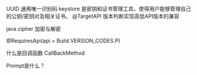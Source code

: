 UUID 通用唯一识别码
keystore 是密钥和证书管理工具，使得用户能够管理自己的公钥/密钥对及相关证书。
@TargetAPI 版本判断实现高低API版本的兼容

java cipher 加密与解密

@RequiresApi(api = Build.VERSION_CODES.P)

什么是回调函数 CallBackMethod

Prompt是什么？

